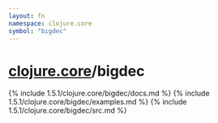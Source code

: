 ```yaml
---
layout: fn
namespace: clojure.core
symbol: "bigdec"
---
```


# [clojure.core](../)/bigdec

{% include 1.5.1/clojure.core/bigdec/docs.md %}
{% include 1.5.1/clojure.core/bigdec/examples.md %}
{% include 1.5.1/clojure.core/bigdec/src.md %}

